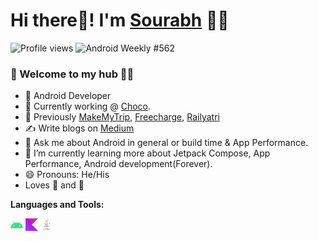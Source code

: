 # Hi there👋! I'm [Sourabh](https://www.linkedin.com/in/sourabhsaldi/) 🙋‍♂️

![Profile views](https://gpvc.arturio.dev/saldisobi)   ![Android Weekly #562](https://androidweekly.net/issues/issue-562/badge) 

### 🎍 Welcome to my hub 👨‍💻

- 👦 Android Developer
- 💼 Currently working @ [Choco](https://choco.com/).
- 💼 Previously [MakeMyTrip](https://www.makemytrip.com/), [Freecharge](https://www.freecharge.in/), [Railyatri](https://www.railyatri.in/)
- ✍️ Write blogs on [Medium](https://medium.com/@saldisourabh)
- 💬 Ask me about Android in general or build time & App Performance.
- 🌱 I’m currently learning more about Jetpack Compose, App Performance, Android development(Forever).
- 😄 Pronouns: He/His
- Loves 🏏 and 🎵


**Languages and Tools:**  

<code><img height="20" src="https://raw.githubusercontent.com/github/explore/80688e429a7d4ef2fca1e82350fe8e3517d3494d/topics/android/android.png"></code>
<code><img height="20" src="https://raw.githubusercontent.com/github/explore/80688e429a7d4ef2fca1e82350fe8e3517d3494d/topics/kotlin/kotlin.png"></code>
<code><img height="20" src="https://raw.githubusercontent.com/github/explore/80688e429a7d4ef2fca1e82350fe8e3517d3494d/topics/java/java.png"></code>
